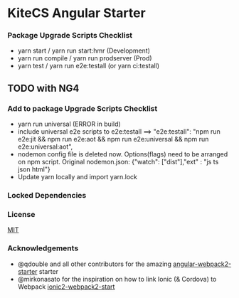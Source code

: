 # KiteCS Angular Starter

### Package Upgrade Scripts Checklist
- yarn start / yarn run start:hmr (Development)
- yarn run compile / yarn run prodserver (Prod)
- yarn test / yarn run e2e:testall (or yarn ci:testall)

## TODO with NG4
### Add to package Upgrade Scripts Checklist
- yarn run universal (ERROR in build)
- include universal e2e scripts to e2e:testall ==> "e2e:testall": "npm run e2e:jit && npm run e2e:aot && npm run e2e:universal && npm run e2e:universal:aot",
- nodemon config file is deleted now. Options(flags) need to be arranged on npm script. Original nodemon.json: {"watch": ["dist"],"ext" : "js ts json html"}
- Update yarn locally and import yarn.lock 

### Locked Dependencies

### License

[MIT](https://github.com/kemalcany/kitecs-angular-starter/blob/master/LICENSE)

### Acknowledgements

- @qdouble and all other contributors for the amazing [angular-webpack2-starter](https://github.com/qdouble/angular-webpack2-starter) starter
- @mirkonasato for the inspiration on how to link Ionic (& Cordova) to Webpack [ionic2-webpack2-start](https://github.com/mirkonasato/ionic2-webpack2-starter)